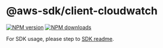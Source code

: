 # @aws-sdk/client-cloudwatch

[![NPM version](https://img.shields.io/npm/v/@aws-sdk/client-cloudwatch/rc.svg)](https://www.npmjs.com/package/@aws-sdk/client-cloudwatch)
[![NPM downloads](https://img.shields.io/npm/dm/@aws-sdk/client-cloudwatch.svg)](https://www.npmjs.com/package/@aws-sdk/client-cloudwatch)

For SDK usage, please step to [SDK readme](https://github.com/aws/aws-sdk-js-v3).
